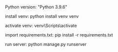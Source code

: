 Python version: "Python 3.9.6"

install venv: python install venv venv

activate venv: venv\\Scripts\\activate

import requirements.txt: pip install -r requirements.txt

run server: python manage.py runserver
